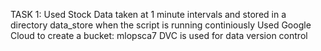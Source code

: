 TASK 1:
Used Stock Data taken at 1 minute intervals and stored in a directory data_store when the script is running continiously
Used Google Cloud to create a bucket: mlopsca7
DVC is used for data version control
